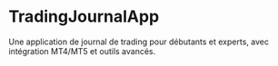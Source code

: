 # TradingJournalApp
Une application de journal de trading pour débutants et experts, avec intégration MT4/MT5 et outils avancés.
